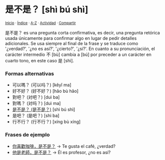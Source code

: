 # 是不是？ [shì bú shì]
<sup>[Inicio](https://github.com/jucardus.github.io/repo/blob/main/readme.md) · [Índice](https://github.com/jucardus.github.io/repo/blob/main/indices/gramatica-china.md) · [A-Z](https://github.com/jucardus.github.io/repo/blob/main/indices/alfabetico.md) · [Actividad](https://github.com/jucardus.github.io/repo/blob/main/indices/actividad.md) · [Compartir](https://x.com/intent/tweet?text=Gram%C3%A1tica%20china%3A%20%E6%98%AF%E4%B8%8D%E6%98%AF%EF%BC%9F%20%5Bsh%C3%AC%20b%C3%BA%20sh%C3%AC%5D%0A%E2%86%92%20https%3A%2F%2Fgithub.com%2Fjucardus%2Frepo%2Fblob%2Fmain%2Fcontenido%2F25%2F04%2F20%2Fshi4-bu2-shi4.md%0A%0A%23grmtc_chn_jucardus%0A%40jucardus)</sup>

是不是？ es una pregunta corta confirmativa, es decir, una pregunta retórica usada únicamente para confirmar algo en lugar de pedir detalles adicionales. Se usa siempre al final de la frase y se traduce como '¿verdad?', '¿no es así?', '¿cierto?', '¿sí?'. En cuanto a su pronunciación, el carácter intermedio 不 [bù] cambia a [bú] por preceder a un carácter en cuarto tono, en este caso 是 [shì].

### Formas alternativas

* 可以嗎？ (可以吗？) [kěyǐ ma]
* 好不好？ (好不好？) [hǎo bù hǎo]
* 對吧？ (对吧？) [duì ba]
* 對嗎？ (对吗？) [duì ma]
* [是不是？ (是不是？)](https://github.com/jucardus.github.io/repo/blob/main/contenido/25/04/20/shi4-bu2-shi4.md) [shì bú shì]
* 是吧？ (是吧？) [shì ba]
* 行不行？ (行不行？) [xíng bù xíng]

### Frases de ejemplo

* [你喜歡咖啡，是不是？](https://github.com/jucardus.github.io/repo/blob/main/contenido/25/04/20/ni3-xi3-huan1-ka1-fei1-shi4-bu2-shi4.md) → Te gusta el café, ¿verdad?
* [他是老師，是不是？](https://github.com/jucardus.github.io/repo/blob/main/contenido/25/04/20/ta1-shi4-lao3-shi1-shi4-bu2-shi4.md) → Él es profesor, ¿no es así?
